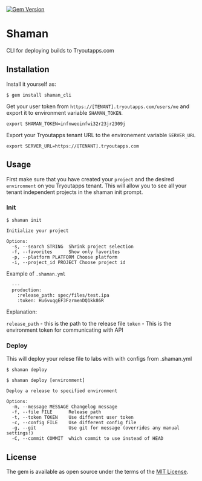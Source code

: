 [![Gem Version](https://badge.fury.io/rb/shaman_cli.svg)](https://badge.fury.io/rb/shaman_cli)

# Shaman

CLI for deploying builds to Tryoutapps.com

## Installation

Install it yourself as:

    $ gem install shaman_cli

Get your user token from `https://[TENANT].tryoutapps.com/users/me` and export it to environment variable `SHAMAN_TOKEN`.

    export SHAMAN_TOKEN=infnweoinfwi32r23jr2309j

Export your Tryoutapps tenant URL to the environement variable `SERVER_URL`

    export SERVER_URL=https://[TENANT].tryoutapps.com


## Usage
First make sure that you have created your `project` and the desired `environment` on you Tryoutapps tenant. This will allow you to see all your tenant independent projects in the shaman init prompt.

### Init

    $ shaman init

    Initialize your project

    Options:
      -s, --search STRING  Shrink project selection
      -f, --favorites      Show only favorites
      -p, --platform PLATFORM Choose platform
      -i, --project_id PROJECT Choose project id

Example of `.shaman.yml`

      ---
      production:
        :release_path: spec/files/test.ipa
        :token: Hu6vuqgEF3FzrmenDQ1kk86R


Explanation:

`release_path`      - this is the path to the release file
`token`             - This is the environment token for communicating with API

### Deploy

This will deploy your relese file to labs with with configs from .shaman.yml

    $ shaman deploy

    $ shaman deploy [environment]

    Deploy a release to specified environment

    Options:
      -m, --message MESSAGE Changelog message
      -f, --file FILE      Release path
      -t, --token TOKEN    Use different user token
      -c, --config FILE    Use different config file
      -g, --git            Use git for message (overrides any manual settings!)
      -C, --commit COMMIT  which commit to use instead of HEAD


## License

The gem is available as open source under the terms of the [MIT License](http://opensource.org/licenses/MIT).
